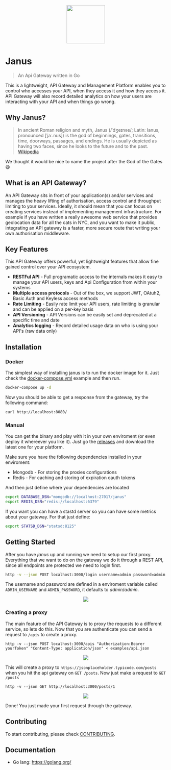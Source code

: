 <p align="center">
  <a href="https://hellofresh.com">
    <img width="120" src="https://www.hellofresh.de/images/hellofresh/press/HelloFresh_Logo.png">
  </a>
</p>

# Janus

> An Api Gateway written in Go

This is a lightweight, API Gateway and Management Platform enables you to control who accesses your API, 
when they access it and how they access it. API Gateway will also record detailed analytics on how your 
users are interacting with your API and when things go wrong. 

## Why Janus?

> In ancient Roman religion and myth, Janus (/ˈdʒeɪnəs/; Latin: Ianus, pronounced [ˈjaː.nus]) is the god of beginnings, 
gates, transitions, time, doorways, passages, and endings. He is usually depicted as having two faces, since he 
looks to the future and to the past. [Wikipedia](https://en.wikipedia.org/wiki/Janus)

We thought it would be nice to name the project after the God of the Gates :smile:

## What is an API Gateway?

An API Gateway sits in front of your application(s) and/or services and manages the heavy lifting of authorisation, 
access control and throughput limiting to your services. Ideally, it should mean that you can focus on creating 
services instead of implementing management infrastructure. For example if you have written a really awesome 
web service that provides geolocation data for all the cats in NYC, and you want to make it public, 
integrating an API gateway is a faster, more secure route that writing your own authorisation middleware.

## Key Features

This API Gateway offers powerful, yet lightweight features that allow fine gained control over your API ecosystem.

* **RESTFul API** - Full programatic access to the internals makes it easy to manage your API users, keys and Api Configuration from within your systems
* **Multiple access protocols** - Out of the box, we support JWT, OAtuh2, Basic Auth and Keyless access methods
* **Rate Limiting** - Easily rate limit your API users, rate limiting is granular and can be applied on a per-key basis
* **API Versioning** - API Versions can be easily set and deprecated at a specific time and date
* **Analytics logging** - Record detailed usage data on who is using your API's (raw data only)

## Installation

### Docker

The simplest way of installing janus is to run the docker image for it. Just check the [docker-compose.yml](ci/assets/docker-compose.yml)
example and then run.

```sh
docker-compose up -d
```

Now you should be able to get a response from the gateway, try the following command:

```sh
curl http://localhost:8080/
```

### Manual

You can get the binary and play with it in your own enviroment (or even deploy it whereever you like it).
Just go the [releases](https://github.com/hellofresh/janus/releases) and download the latest one for your platform.

Make sure you have the following dependencies installed in your enviroment:
 - Mongodb - For storing the proxies configurations
 - Redis - For caching and storing of expiration oauth tokens

And then just define where your dependencies are located

```sh
export DATABASE_DSN="mongodb://localhost:27017/janus"
export REDIS_DSN="redis://localhost:6379"
```

If you want you can have a stastd server so you can have some metrics about your gateway. For that just define:

```sh
export STATSD_DSN="statsd:8125"
```

## Getting Started

After you have *janus* up and running we need to setup our first proxy. Everything that we want to do on the gateway 
we do it through a REST API, since all endpoints are protected we need to login first.

```sh
http -v --json POST localhost:3000/login username=admin password=admin
```

The username and password are defined in a enviroment variable called `ADMIN_USERNAME` and `ADMIN_PASSWORD`, it defaults to *admin*/*admin*.

<p align="center">
  <a href="http://g.recordit.co/dDjkyDKobL.gif">
    <img src="http://g.recordit.co/dDjkyDKobL.gif">
  </a>
</p>


### Creating a proxy

The main feature of the API Gateway is to proxy the requests to a different service, so lets do this.
Now that you are authenticate you can send a request to `/apis` to create a proxy.

```
http -v --json POST localhost:3000/apis "Authorization:Bearer yourToken" "Content-Type: application/json" < examples/api.json
```

<p align="center">
  <a href="http://g.recordit.co/Hi7SX8s5IA.gif">
    <img src="http://g.recordit.co/Hi7SX8s5IA.gif">
  </a>
</p>

This will create a proxy to `https://jsonplaceholder.typicode.com/posts` when you hit the api gateway on `GET /posts`.
Now just make a request to `GET /posts`

```
http -v --json GET http://localhost:3000/posts/1
```
<p align="center">
  <a href="http://g.recordit.co/vufeMjwEfg.gif">
    <img src="http://g.recordit.co/vufeMjwEfg.gif">
  </a>
</p>

Done! You just made your first request through the gateway.

## Contributing

To start contributing, please check [CONTRIBUTING](CONTRIBUTING.md).

## Documentation
* Go lang: https://golang.org/
